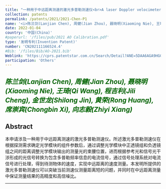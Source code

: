 ```yaml
---
title: "一种用于中远距离测速的激光多普勒测速仪<br>A laser Doppler velocimeter for medium and long distance velocity measurement"
collection: patents
permalink: /patents/2021/2021-Chen-P1
name: '<i>陈兰剑(Lanjian Chen), 周健(Jian Zhou), 聂晓明(Xiaoming Nie), 王琦(Qi Wang), 程吉利(Jili Cheng), 金世龙(Shilong Jin), 黄荣(Rong Huang), 席崇宾(Chongbin Xi), <strong>向志毅(Zhiyi Xiang)</strong></i>'
date: 2022-01-04
country: '中国(China)'
#paperurl: '/files/pub/2021 AO Calibration.pdf'
type: '发明专利(Invention Patent)'
number: 'CN202111166524.4'
#Bib: '/files/Bib/AO-2021.bib'
Weblink: 'https://cprs.patentstar.com.cn/Search/Detail?ANE=5DAA6AGA9HGG5EAA8BGA9GDB9EIEDHHA9FBD9EBB9GHG9DEC'
participation: 'Others'
---
```


<font color="#006400"><i>陈兰剑(Lanjian Chen), 周健(Jian Zhou), 聂晓明(Xiaoming Nie), 王琦(Qi Wang), 程吉利(Jili Cheng), 金世龙(Shilong Jin), 黄荣(Rong Huang), 席崇宾(Chongbin Xi), <strong>向志毅(Zhiyi Xiang)</strong></i></font>
------

**Abstract**
------
本申请涉及一种用于中远距离测速的激光多普勒测速仪。所述激光多普勒测速仪在根据探测需求确定光学模块的组件参数后，通过调整光学模块中正透镜组和负透镜组之间的距离调整光学模块输出的测量光的束腰位置，进而根据参考光和信号光干涉形成的光信号转换为包含多普勒频率信息的电流信号，通过信号处理系统对电流信号进行处理，得到待测物体的速度，实现中远距离的速度测量。本发明所提供的激光多普勒测速仪可以突破当前测速仪测量距离短的问题，并同时在中远距离测量中保证测量结果的高精度和高信噪比。

------